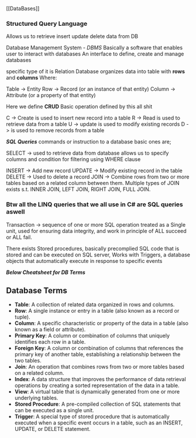 [[DataBases]]
### Structured Query Language

Allows us to retrieve insert update delete data from DB

Database Management System - *DBMS*
Basically a software that enables user to interact with databases
An interface to define, create and manage databases

specific type of it is Relation Database
organizes data into table with **rows** and **columns** Where:

Table -> Entity
Row -> Record (or an instance of that entity)
Column -> Attribute (or a property of that entity)

Here we define **CRUD**
Basic operation defined by this all shit

C -> Create is used to insert new record into a table
R -> Read is used to retrieve data from a table
U -> update is used to modify existing records
D -> is used to remove records from a table

***SQL Queries***
commands or instruction to a database basic ones are;

SELECT -> used to retrieve data from database allows us to specify columns and condition for filtering using WHERE clause

INSERT -> Add new record
UPDATE -> Modify existing record in the table
DELETE -> Used to delete a record
JOIN -> Combine rows from two or more tables based on a related column between them. Multiple types of JOIN exists s.t. INNER JOIN, LEFT JOIN, RIGHT JOIN, FULL JOIN.

### Btw all the LINQ queries that we all use in C# are SQL queries aswell ###

Transaction -> sequence of one or more SQL operation treated as a Single unit, used for ensuring data integrity, and work in principle of ALL succeed or ALL fail.

There exists Stored procedures, basically precomplied SQL code that is stored and can be executed on SQL server,
Works with Triggers, a database objects that automatically execute in response to specific events 


***Below Cheatsheet for DB Terms***
## Database Terms

- **Table**: A collection of related data organized in rows and columns.
- **Row**: A single instance or entry in a table (also known as a record or tuple).
- **Column**: A specific characteristic or property of the data in a table (also known as a field or attribute).
- **Primary Key**: A column or combination of columns that uniquely identifies each row in a table.
- **Foreign Key**: A column or combination of columns that references the primary key of another table, establishing a relationship between the two tables.
- **Join**: An operation that combines rows from two or more tables based on a related column.
- **Index**: A data structure that improves the performance of data retrieval operations by creating a sorted representation of the data in a table.
- **View**: A virtual table that is dynamically generated from one or more underlying tables.
- **Stored Procedure**: A pre-compiled collection of SQL statements that can be executed as a single unit.
- **Trigger**: A special type of stored procedure that is automatically executed when a specific event occurs in a table, such as an INSERT, UPDATE, or DELETE statement.